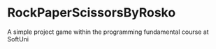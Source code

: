 # RockPaperScissorsByRosko
A simple project game within the programming fundamental course at SoftUni
